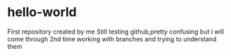 # hello-world
First repository created by me
Still testing github,pretty confusing but i will come through
2nd time working with branches and trying to understand them
